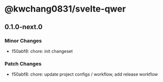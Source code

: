 # @kwchang0831/svelte-qwer

## 0.1.0-next.0

### Minor Changes

- f50abf8: chore: init changeset

### Patch Changes

- f50abf8: chore: update project configs / workflow, add release workflow
